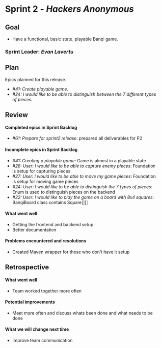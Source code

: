 # Sprint 2 - *Hackers Anonymous*

## Goal
* Have a functional, basic state, playable Banqi game.

### Sprint Leader: *Evan Lavertu*

## Plan

Epics planned for this release.

* *#41: Create playable game.*
* *#24: I would like to be able to distinguish between the 7 different types of pieces.*


## Review

#### Completed epics in Sprint Backlog 
* *#61: Prepare for sprint2 release*:  prepared all deliverables for P2

#### Incomplete epics in Sprint Backlog 
* *#41: Creating a playable game*: Game is almost in a playable state
* *#28: User: I would like to be able to capture enemy pieces*: Foundation is setup for capturing pieces
* *#27: User: I would like to be able to move my game pieces*: Foundation is setup for moving game pieces
* *#24: User: I would like to be able to distinguish the 7 types of pieces*: Enum is used to distinguish pieces on the backend
* *#22: User: I would like to play the game on a board with 8x4 squares*: BanqiBoard class contains Square[][]

#### What went well
* Getting the frontend and backend setup
* Better documentation

#### Problems encountered and resolutions
* Created Maven wrapper for those who don't have it setup

## Retrospective

#### What went well
* Team worked together more often

#### Potential improvements
* Meet more often and discuss whats been done and what needs to be done

#### What we will change next time
* Improve team communication
